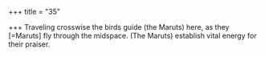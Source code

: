 +++
title = "35"

+++
Traveling crosswise the birds guide (the Maruts) here, as they [=Maruts]  fly through the midspace.
(The Maruts) establish vital energy for their praiser.